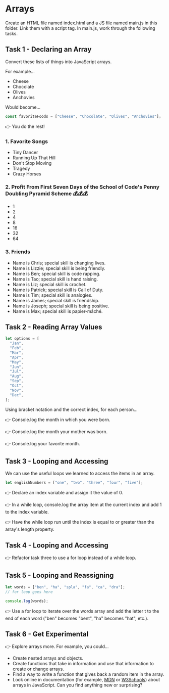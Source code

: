 # Arrays

Create an HTML file named index.html and a JS file named main.js in this folder. Link them with a script tag. In main.js, work through the following tasks.

## Task 1 - Declaring an Array

Convert these lists of things into JavaScript arrays.

For example...

- Cheese
- Chocolate
- Olives
- Anchovies

Would become...

```js
const favoriteFoods = ["Cheese", "Chocolate", "Olives", "Anchovies"];
```

👉 You do the rest!

### 1. Favorite Songs

- Tiny Dancer
- Running Up That Hill
- Don't Stop Moving
- Tragedy
- Crazy Horses

### 2. Profit From First Seven Days of the School of Code's Penny Doubling Pyramid Scheme 💰💰💰

- 1
- 2
- 4
- 8
- 16
- 32
- 64

### 3. Friends

- Name is Chris; special skill is changing lives.
- Name is Lizzie; special skill is being friendly.
- Name is Ben; special skill is code rapping.
- Name is Tao; special skill is hand raising.
- Name is Liz; special skill is crochet.
- Name is Patrick; special skill is Call of Duty.
- Name is Tim; special skill is analogies.
- Name is James; special skill is friendship.
- Name is Joseph; special skill is being positive.
- Name is Max; special skill is papier-mâché.

## Task 2 - Reading Array Values

```js
let options = [
  "Jan",
  "Feb",
  "Mar",
  "Apr",
  "May",
  "Jun",
  "Jul",
  "Aug",
  "Sep",
  "Oct",
  "Nov",
  "Dec",
];
```

Using bracket notation and the correct index, for each person...

👉 Console.log the month in which you were born.

👉 Console.log the month your mother was born.

👉 Console.log your favorite month.

## Task 3 - Looping and Accessing

We can use the useful loops we learned to access the items in an array.

```js
let englishNumbers = ["one", "two", "three", "four", "five"];
```

👉 Declare an index variable and assign it the value of 0.

👉 In a while loop, console.log the array item at the current index and add 1 to the index variable.

👉 Have the while loop run until the index is equal to or greater than the array's length property.

## Task 4 - Looping and Accessing

👉 Refactor task three to use a for loop instead of a while loop.

## Task 5 - Looping and Reassigning

```js
let words = ["ben", "ha", "spla", "fa", "ca", "dra"];
// for loop goes here

console.log(words);
```

👉 Use a for loop to iterate over the words array and add the letter t to the end of each word ("ben" becomes "bent", "ha" becomes "hat", etc.).

## Task 6 - Get Experimental

👉 Explore arrays more. For example, you could...

- Create nested arrays and objects.
- Create functions that take in information and use that information to create or change arrays.
- Find a way to write a function that gives back a random item in the array.
- Look online in documentation (for example, [MDN](https://developer.mozilla.org/en-US/docs/Web/JavaScript/Reference/Global_Objects/Array) or [W3Schools](https://www.w3schools.com/js/js_arrays.asp)) about arrays in JavaScript. Can you find anything new or surprising?
